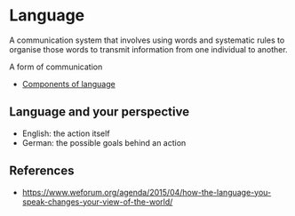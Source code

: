 # Language

A communication system that involves using words and systematic rules to organise those words to transmit information from one individual to another.

A form of communication

- [Components of language](components.md)

## Language and your perspective

- English: the action itself
- German: the possible goals behind an action

## References

- https://www.weforum.org/agenda/2015/04/how-the-language-you-speak-changes-your-view-of-the-world/